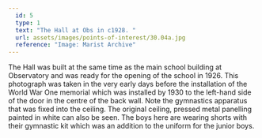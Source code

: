 ```yaml
---
  id: 5
  type: 1
  text: "The Hall at Obs in c1928. "
  url: assets/images/points-of-interest/30.04a.jpg
  reference: "Image: Marist Archive"
---
```

The Hall was built at the same time as the main school building at Observatory and was ready for the opening of the school in 1926. This photograph was taken in the very early days before the installation of the World War One memorial which was installed by 1930 to the left-hand side of the door in the centre of the back wall. Note the gymnastics apparatus that was fixed into the ceiling. The original ceiling, pressed metal panelling painted in white can also be seen. The boys here are wearing shorts with their gymnastic kit which was an addition to the uniform for the junior boys.
           
